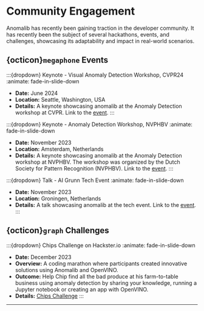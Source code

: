 # Community Engagement

Anomalib has recently been gaining traction in the developer community. It has recently been the subject of several hackathons, events, and challenges, showcasing its adaptability and impact in real-world scenarios.

## {octicon}`megaphone` Events

:::{dropdown} Keynote - Visual Anomaly Detection Workshop, CVPR24
:animate: fade-in-slide-down

- **Date:** June 2024
- **Location:** Seattle, Washington, USA
- **Details:** A keynote showcasing anomalib at the Anomaly Detection workshop at CVPR. Link to the [event](https://sites.google.com/view/vand-2-0-cvpr-2024/home).
  :::

:::{dropdown} Keynote - Anomaly Detection Workshop, NVPHBV
:animate: fade-in-slide-down

- **Date:** November 2023
- **Location:** Amsterdam, Netherlands
- **Details:** A keynote showcasing anomalib at the Anomaly Detection workshop at NVPHBV. The workshop was organized by the Dutch Society for Pattern Recognition (NVPHBV). Link to the [event](https://nvphbv.nl/event/fall-meeting-2023-anomaly-detection-229/).
  :::

:::{dropdown} Talk - AI Grunn Tech Event
:animate: fade-in-slide-down

- **Date:** November 2023
- **Location:** Groningen, Netherlands
- **Details:** A talk showcasing anomalib at the tech event. Link to the [event](https://aigrunn.org/sessions/anomalib-an-open-source-deep-learning-library-for-anomaly-detection/).
  :::

## {octicon}`graph` Challenges

:::{dropdown} Chips Challenge on Hackster.io
:animate: fade-in-slide-down

- **Date:** December 2023
- **Overview:** A coding marathon where participants created innovative solutions using Anomalib and OpenVINO.
- **Outcome:** Help Chip find all the bad produce at his farm-to-table business using anomaly detection by sharing your knowledge, running a Jupyter notebook or creating an app with OpenVINO.
- **Details:** [Chips Challenge](https://events.hackster.io/chips-challenge)
  :::

---
